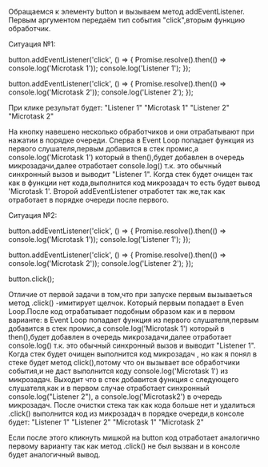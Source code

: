 Обращаемся к элементу button и вызываем метод addEventListener.
Первым аргументом передаём тип события "click",вторым функцию обработчик.

Ситуация №1:

button.addEventListener('click', () => {
    Promise.resolve().then(() => console.log('Microtask 1'));
    console.log('Listener 1');
});

button.addEventListener('click', () => {
    Promise.resolve().then(() => console.log('Microtask 2'));
    console.log('Listener 2');
});

При клике результат будет:
"Listener 1"
"Microtask 1"
"Listener 2"
"Microtask 2"

 На кнопку навешено несколько обработчиков и они отрабатывают при нажатии в порядке очереди.
Сперва в Event Loop попадает функция из первого слушателя,первым добавится в стек промис,а соnsole.log('Microtask 1') который
в then(),будет добавлен в очередь микрозадачи,далее отработает console.log() т.к. это обычный синхронный вызов и выводит "Listener 1".
Когда стек будет очищен так как в функции нет кода,выполнится код микрозадач то есть будет вывод 'Microtask 1'.
Второй addEventListener отработет так же,так как отработает в порядке очереди после первого.


Ситуация №2:

button.addEventListener('click', () => {
    Promise.resolve().then(() => console.log('Microtask 1'));
    console.log('Listener 1');
});

button.addEventListener('click', () => {
    Promise.resolve().then(() => console.log('Microtask 2'));
    console.log('Listener 2');
});

button.click();

 Отличие от первой задачи в том,что при запуске первым вызываеться метод .click() -имитирует щелчок.
Который первым попадает в Even Loop.После код отрабатывает подобным образом как и в первом варианте:
в Event Loop попадает функция из первого слушателя,первым добавится в стек промис,а соnsole.log('Microtask 1') который
в then(),будет добавлен в очередь микрозадачи,далее отработает console.log() т.к. это обычный синхронный вызов и выводит "Listener 1".
Когда стек будет очищен выполнится код микрозадач , но как я понял в стеке будет метод 
click(),потому что он вызывает все обработчики события,и не даст выполнится коду сonsole.log('Microtask 1') из микрозадач.
Выходит что в стек добавится функция с следующего слушателя,как и в первом случае отработает синхронный console.log("Listener 2"), а сonsole.log('Microtask2') 
в очередь микрозадач. После очистки стека так как кода больше нет и удалиться .click() выполнится код из микрозадач в порядке очереди,в консоле будет:
"Listener 1"
"Listener 2"
"Microtask 1"
"Microtask 2"

Если после этого кликнуть мишкой на button код отработает аналогично первому варианту так как метод .click() не был вызван
и в консоле будет аналогичный вывод.
